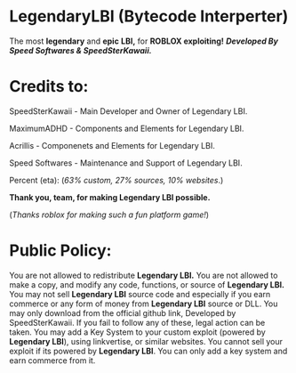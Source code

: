 # LegendaryLBI (Bytecode Interperter)

The most **legendary** and **epic** **LBI,** for **ROBLOX exploiting!** ***Developed By Speed Softwares & SpeedSterKawaii.***

# Credits to:
SpeedSterKawaii - Main Developer and Owner of Legendary LBI.

MaximumADHD - Components and Elements for Legendary LBI.

Acrillis - Componenets and Elements for Legendary LBI.

Speed Softwares - Maintenance and Support of Legendary LBI.

Percent (eta): (_63% custom, 27% sources, 10% websites_.)

**Thank you, team, for making Legendary LBI possible.**

(*Thanks roblox for making such a fun platform game!*)

# Public Policy:
You are not allowed to redistribute **Legendary LBI.** You are not allowed to make a copy, and modify any code, functions, or source of **Legendary LBI.** You may not sell **Legendary LBI** source code and especially if you earn commerce or any form of money from **Legendary LBI** source or DLL. You may only download from the official github link, Developed by SpeedSterKawaii. If you fail to follow any of these, legal action can be taken. You may add a Key System to your custom exploit (powered by **Legendary LBI**), using linkvertise, or similar websites. You cannot sell your exploit if its powered by **Legendary LBI**. You can only add a key system and earn commerce from it.
